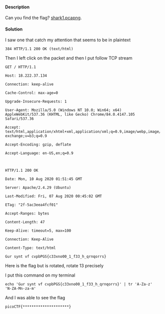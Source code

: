 

#### Description

Can you find the flag? [shark1.pcapng](https://mercury.picoctf.net/static/0505a462ac9beb7412596855df280f6b/shark1.pcapng).



#### Solution



I saw one that catch my attention that seems to be in plaintext

```
384 HTTP/1.1 200 OK (text/html)
```


Then I left click on the packet and then I put follow  TCP stream 


```
GET / HTTP/1.1

Host: 18.222.37.134

Connection: keep-alive

Cache-Control: max-age=0

Upgrade-Insecure-Requests: 1

User-Agent: Mozilla/5.0 (Windows NT 10.0; Win64; x64) AppleWebKit/537.36 (KHTML, like Gecko) Chrome/84.0.4147.105 Safari/537.36

Accept: text/html,application/xhtml+xml,application/xml;q=0.9,image/webp,image/apng,*/*;q=0.8,application/signed-exchange;v=b3;q=0.9

Accept-Encoding: gzip, deflate

Accept-Language: en-US,en;q=0.9

  

HTTP/1.1 200 OK

Date: Mon, 10 Aug 2020 01:51:45 GMT

Server: Apache/2.4.29 (Ubuntu)

Last-Modified: Fri, 07 Aug 2020 00:45:02 GMT

ETag: "2f-5ac3eea4fcf01"

Accept-Ranges: bytes

Content-Length: 47

Keep-Alive: timeout=5, max=100

Connection: Keep-Alive

Content-Type: text/html

Gur synt vf cvpbPGS{c33xno00_1_f33_h_qrnqorrs}
```

Here is the flag but is rotated, rotate 13 precisely 

I put this command on my terminal
```
echo 'Gur synt vf cvpbPGS{c33xno00_1_f33_h_qrnqorrs}' | tr 'A-Za-z' 'N-ZA-Mn-za-m'
```

And I was able to see the flag 
```
picoCTF{*********************}
```